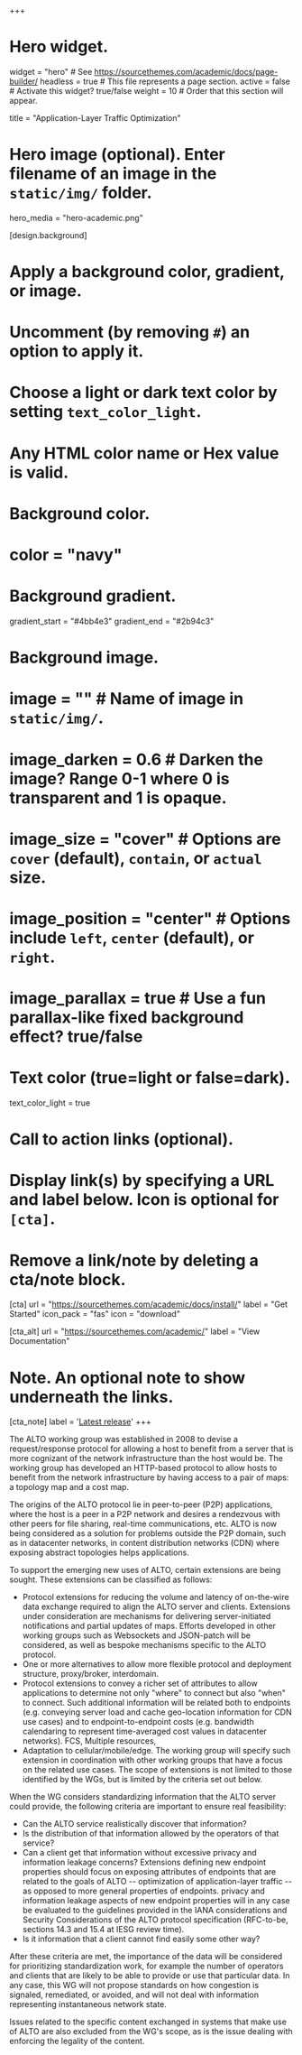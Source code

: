 +++
# Hero widget.
widget = "hero"  # See https://sourcethemes.com/academic/docs/page-builder/
headless = true  # This file represents a page section.
active = false  # Activate this widget? true/false
weight = 10  # Order that this section will appear.

title = "Application-Layer Traffic Optimization"

# Hero image (optional). Enter filename of an image in the `static/img/` folder.
hero_media = "hero-academic.png"

[design.background]
  # Apply a background color, gradient, or image.
  #   Uncomment (by removing `#`) an option to apply it.
  #   Choose a light or dark text color by setting `text_color_light`.
  #   Any HTML color name or Hex value is valid.

  # Background color.
  # color = "navy"
  
  # Background gradient.
  gradient_start = "#4bb4e3"
  gradient_end = "#2b94c3"
  
  # Background image.
  # image = ""  # Name of image in `static/img/`.
  # image_darken = 0.6  # Darken the image? Range 0-1 where 0 is transparent and 1 is opaque.
  # image_size = "cover"  #  Options are `cover` (default), `contain`, or `actual` size.
  # image_position = "center"  # Options include `left`, `center` (default), or `right`.
  # image_parallax = true  # Use a fun parallax-like fixed background effect? true/false
  
  # Text color (true=light or false=dark).
  text_color_light = true

# Call to action links (optional).
#   Display link(s) by specifying a URL and label below. Icon is optional for `[cta]`.
#   Remove a link/note by deleting a cta/note block.
[cta]
  url = "https://sourcethemes.com/academic/docs/install/"
  label = "Get Started"
  icon_pack = "fas"
  icon = "download"
  
[cta_alt]
  url = "https://sourcethemes.com/academic/"
  label = "View Documentation"

# Note. An optional note to show underneath the links.
[cta_note]
  label = '<a class="js-github-release" href="https://sourcethemes.com/academic/updates" data-repo="gcushen/hugo-academic">Latest release<!-- V --></a>'
+++

The ALTO working group was established in 2008 to devise a request/response protocol for allowing a host to benefit from a server that is more cognizant of the network infrastructure than the host would be. The working group has developed an HTTP-based protocol to allow hosts to benefit from the network infrastructure by having access to a pair of maps: a topology map and a cost map.

The origins of the ALTO protocol lie in peer-to-peer (P2P) applications, where the host is a peer in a P2P network and desires a rendezvous with other peers for file sharing, real-time communications, etc. ALTO is now being considered as a solution for problems outside the P2P domain, such as in datacenter networks, in content distribution networks (CDN) where exposing abstract topologies helps applications.

To support the emerging new uses of ALTO, certain extensions are being sought. These extensions can be classified as follows:

- Protocol extensions for reducing the volume and latency of on-the-wire data exchange required to align the ALTO server and clients. Extensions under consideration are mechanisms for delivering server-initiated notifications and partial updates of maps. Efforts developed in other working groups such as Websockets and JSON-patch will be considered, as well as bespoke mechanisms specific to the ALTO protocol.
- One or more alternatives to allow more flexible protocol and deployment structure, proxy/broker, interdomain.
- Protocol extensions to convey a richer set of attributes to allow applications to determine not only "where" to connect but also "when" to connect. Such additional information will be related both to endpoints (e.g. conveying server load and cache geo-location information for CDN use cases) and to endpoint-to-endpoint costs (e.g. bandwidth calendaring to represent time-averaged cost values in datacenter networks). FCS, Multiple resources, 
- Adaptation to cellular/mobile/edge. The working group will specify such extension in coordination with other working groups that have a focus on the related use cases. The scope of extensions is not limited to those identified by the WGs, but is limited by the criteria set out below.

When the WG considers standardizing information that the ALTO server could provide, the following criteria are important to ensure real feasibility:

- Can the ALTO service realistically discover that information?
- Is the distribution of that information allowed by the operators of that service?
- Can a client get that information without excessive privacy and information leakage concerns? Extensions defining new endpoint properties should focus on exposing attributes of endpoints that are related to the goals of ALTO -- optimization of application-layer traffic -- as opposed to more general properties of endpoints. privacy and information leakage aspects of new endpoint properties will in any case be evaluated to the guidelines provided in the IANA considerations and Security Considerations of the ALTO protocol specification (RFC-to-be, sections 14.3 and 15.4 at IESG review time).
- Is it information that a client cannot find easily some other way?

After these criteria are met, the importance of the data will be considered for prioritizing standardization work, for example the number of operators and clients that are likely to be able to provide or use that particular data. In any case, this WG will not propose standards on how congestion is signaled, remediated, or avoided, and will not deal with information representing instantaneous network state.

Issues related to the specific content exchanged in systems that make use of ALTO are also excluded from the WG's scope, as is the issue dealing with enforcing the legality of the content.

<!-- <span style="text-shadow: none;"><a class="github-button" href="https://github.com/gcushen/hugo-academic" data-icon="octicon-star" data-size="large" data-show-count="true" aria-label="Star this on GitHub">Star</a><script async defer src="https://buttons.github.io/buttons.js"></script></span> -->
